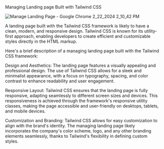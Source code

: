 Managing Landing page Built with Tailwind CSS

![Manage Landing Page - Google Chrome 2_22_2024 2_10_42 PM](https://github.com/imeshrup/manage-landingpage/assets/117440415/3cd90275-1222-4fc6-9032-3ed4fc077989)



A landing page built with the Tailwind CSS framework is likely to have a clean, modern, and responsive design. Tailwind CSS is known for its utility-first approach, enabling developers to create efficient and customizable styles directly in the HTML markup.

Here's a brief description of a managing landing page built with the Tailwind CSS framework:

Design and Aesthetics:
The landing page features a visually appealing and professional design. The use of Tailwind CSS allows for a sleek and minimalist appearance, with a focus on typography, spacing, and color contrast to enhance readability and user engagement.

Responsive Layout:
Tailwind CSS ensures that the landing page is fully responsive, adapting seamlessly to different screen sizes and devices. This responsiveness is achieved through the framework's responsive utility classes, making the page accessible and user-friendly on desktops, tablets, and mobile devices.

Customization and Branding:
Tailwind CSS allows for easy customization to align with the brand's identity. The managing landing page likely incorporates the company's color scheme, logo, and any other branding elements seamlessly, thanks to Tailwind's flexibility in defining custom styles.

